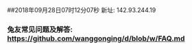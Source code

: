 ##2018年09月28日07时12分07秒 新址: 142.93.244.19
### 兔友常见问题及解答: https://github.com/wanggonging/d/blob/w/FAQ.md
